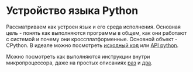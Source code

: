# Устройство языка Python

Рассматриваем как устроен язык и его среда исполнения. Основная цель - понять как выполняются программы в общем, как они работают с системой и почему они кроссплатформенные. Основной объект - CPython. В идеале можно посмотреть [исходный код](https://github.com/python/cpython) или [API python](https://docs.python.org/3/c-api/index.html).

Можно посмотреть как выполняются инструкции внутри микропроцессора, даже на простых описаниях [раз](http://mc-plc.ru/mps/komandi-mikroprocessora.htm) и [два](https://habr.com/ru/company/selectel/blog/549080/).